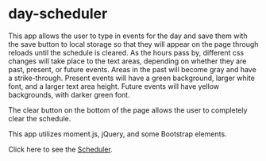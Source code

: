 # day-scheduler
This app allows the user to type in events for the day and save them with the save button to local storage so that they will appear on the page through reloads until the schedule is cleared. 
As the hours pass by, different css changes will take place to the text areas, depending on whether they are past, present, or future events.
Areas in the past will become gray and have a strike-through. Present events will have a green background, larger white font, and a larger text area height.  Future events will have yellow backgrounds, with darker green font.

The clear button on the bottom of the page allows the user to completely clear the schedule.

This app utilizes moment.js, jQuery, and some Bootstrap elements.

Click here to see the [Scheduler](https://kaleighspurio.github.io/day-scheduler/).